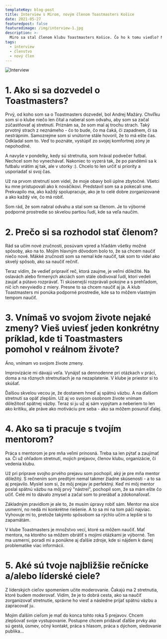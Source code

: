 ```yaml
---
templateKey: blog-post
title: Interview s Mirom, novým členom Toastmasters Košice
date: 2021-05-27
featuredpost: false
featuredimage: /img/interview-1.jpg
description: >-
  Miro sa stal členom klubu Toastmasters Košice. Čo ho k tomu viedlo? Má to pre neho prínos, aj keď je členom len pár mesiacov? Ak ste zvedaví, viac si môžete prečítať v rozhovore.
tags:
  - interview
  - členstvo
  - nový člen
---
```

![Interview](/img/interview-1.jpg)

# 1. Ako si sa dozvedel o Toastmasters?
Prvý, od koho som sa o Toastmasters dozvedel, bol Andrej Mažáry. Chvíľku som si o klube niečo len čítal a naberal som odvahu, aby som sa začal zúčastňovať aj stretnutí. Priznám sa, že som mal aj trochu strach. Taký prvotný strach z neznámeho - čo to bude, čo ma čaká, či zapadnem, či sa nestrápnim. Samozrejme som si vnútorne stále hovoril, že to má ešte čas. Odkladal som to. Veď to poznáte, vystúpiť zo svojej komfortnej zóny je nepohodlné. 

A navyše v pondelky, kedy sú stretnutia, som hrával podvečer futbal. Nechcel som ho vynechávať. Nakoniec to vyzerá tak, že po pandémii sa k futbalu vrátim aj tak, ale v utorky :). Chcelo to len určiť si priority a usporiadať si svoj čas.

Už na prvom stretnutí som videl, že moje obavy boli úplne zbytočné. Všetci ku mne pristupovali ako k nováčikovi. Predstavil som sa a pokecali sme. Prekvapilo ma, ako každý spolupracuje, ako je to celé dobre zorganizované a ako každý vie, čo má robiť. 

Som rád, že som nabral odvahu a stal som sa členom. Je to výborné podporné prostredie so skvelou partiou ľudí, kde sa veľa naučím.

# 2. Prečo si sa rozhodol stať členom?
Rád sa učím nové zručnosti, posúvam vpred a hľadám všetky možné spôsoby, ako na to. Mojím hlavným dôvodom bolo to, že sa chcem naučiť niečo nové. Mäkké zručnosti som sa nemal kde naučiť, tak som to videl ako skvelý spôsob, ako sa naučiť rečniť. 

Teraz vidím, že vedieť pripraviť reč, ktorá zaujme, je veľmi dôležité. Na oslavách alebo firmených akciách som stále obdivoval ľudí, ktorí vedeli zaujať a pútavo rozprávať. Tí skúsenejší rozprávali pokojne a s prehľadom, nič ich nevyviedlo z miery. Presne to sa chcem naučiť aj ja. A klub Toastmasters mi ponúka podporné prostredie, kde sa to môžem vlastným tempom naučiť.

# 3. Vnímaš vo svojom živote nejaké zmeny? Vieš uviesť jeden konkrétny príklad, kde ti Toastmasters pomohol v reálnom živote?
Áno, vnímam vo svojom živote zmeny. 

Improvizácie mi dávajú veľa. Vynájsť sa dennodenne pri otázkach v práci, doma a na rôznych stretnutiach je na nezaplatenie. V klube je priestor si to skúšať. 

Ďalšou skvelou vecou je, že dostanem hneď aj spätnú väzbu. A na ďalšom stretnutí sa opäť zlepším. Už aj vo svojom osobnom živote vnímam dôležitosť spätnej väzby. Teraz si ju už aj sám vypýtam a neberiem to len ako kritiku, ale práve ako motiváciu pre seba - ako sa môžem posunúť ďalej.

# 4. Ako sa ti pracuje s tvojím mentorom?
Práca s mentorom je pre mňa veľmi prínosná. Treba sa len pýtať a zaujímať sa. Či už ohľadom stretnutí, mojich prejavov, členov klubu, organizácie, či vedenia klubu. 

Už pri príprave svojho prvého prejavu som pochopil, aký je pre mňa mentor dôležitý. S rečnením som predtým nemal takmer žiadne skúsenosti - a to sa aj prejavilo. Myslel som si, že môj prejav je perfektný. Keď mi môj mentor poslal spätnú väzbu na môj prvý "nástrel", pochopil som, že sa mám ešte čo učiť. Celé mi to dávalo zmysel a začal som to prerábať a zdokonaľovať. 

Základným pravidlom je ale to, že musím úpravy robiť sám. Mentor ma síce usmerní, no nedá mi konkrétne riešenie. A to sa mi na tom páči najviac. Vyhovuje mi to, pretože takýmto spôsobom sa rýchlo učím a lepšie si to zapamätám. 

V klube Toastmasters je množstvo vecí, ktoré sa môžem naučiť. Mať mentora, na ktorého sa môžem obrátiť s mojimi otázkami je výborné. Ten ma usmerní, poradí mi a ponúkne aj ďalšie zdroje, kde si nájdem k danej problematike viac informácií. 

# 5. Aké sú tvoje najbližšie rečnícke a/alebo líderské ciele?
Z líderských cieľov spomeniem učite moderovanie. Čakajú ma 2 stretnutia, ktoré budem moderovať. Vidím, že je to dobrá cesta, ako sa naučiť zorganizovať stretnutie, správne ho viesť a následne prijať spätnú väzbu a zapracovať ju. 

Mojím ďalším cieľom je mať do konca tohto roka 5 prejavov. Chcem zlepšovať svoje vystupovanie. Postupne chcem pridávať ďalšie prvky ako sú gestá, úsmev, očný kontakt, práca s hlasom, práca s dýchom, sledovanie publika...
